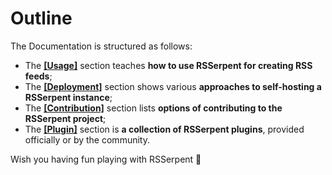 # Outline

The Documentation is structured as follows:

- The [**[Usage]**](usage/index.md) section teaches **how to use RSSerpent for creating RSS feeds**;
- The [**[Deployment]**](deployment/index.md) section shows various **approaches to self-hosting a RSSerpent instance**;
- The [**[Contribution]**](contribution/index.md) section lists **options of contributing to the RSSerpent project**;
- The [**[Plugin]**](plugin/index.md) section is **a collection of RSSerpent plugins**, provided officially or by the community.

Wish you having fun playing with RSSerpent 🎉
